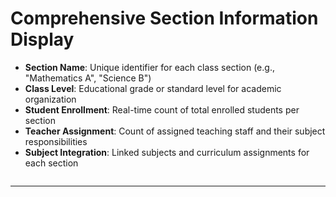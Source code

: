 # Comprehensive Section Information Display

* **Section Name**: Unique identifier for each class section (e.g., "Mathematics A", "Science B")
* **Class Level**: Educational grade or standard level for academic organization
* **Student Enrollment**: Real-time count of total enrolled students per section
* **Teacher Assignment**: Count of assigned teaching staff and their subject responsibilities
* **Subject Integration**: Linked subjects and curriculum assignments for each section

<figure><img src="../../.gitbook/assets/Screenshot 2025-09-04 at 9.30.23 AM.png" alt=""><figcaption></figcaption></figure>

***

